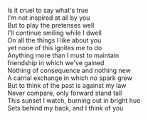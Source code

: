 Is it cruel to say what's true  
I'm not inspired at all by you  
But to play the pretenses well  
I'll continue smiling while I dwell  
On all the things I like about you  
yet none of this ignites me to do  
Anything more than I must to maintain  
friendship in which we've gained  
Nothing of consequence and nothing new  
A carnal exchange in which no spark grew  
But to think of the past is against my law  
Never compare, only forward stand tall  
This sunset I watch, burning out in bright hue  
Sets behind my back, and I think of you  

